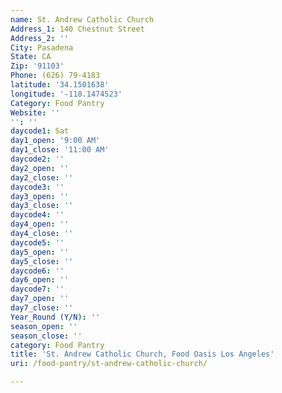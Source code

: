 ```yaml
---
name: St. Andrew Catholic Church
Address_1: 140 Chestnut Street
Address_2: ''
City: Pasadena
State: CA
Zip: '91103'
Phone: (626) 79-4183
latitude: '34.1501638'
longitude: '-118.1474523'
Category: Food Pantry
Website: ''
'': ''
daycode1: Sat
day1_open: '9:00 AM'
day1_close: '11:00 AM'
daycode2: ''
day2_open: ''
day2_close: ''
daycode3: ''
day3_open: ''
day3_close: ''
daycode4: ''
day4_open: ''
day4_close: ''
daycode5: ''
day5_open: ''
day5_close: ''
daycode6: ''
day6_open: ''
daycode7: ''
day7_open: ''
day7_close: ''
Year_Round (Y/N): ''
season_open: ''
season_close: ''
category: Food Pantry
title: 'St. Andrew Catholic Church, Food Oasis Los Angeles'
uri: /food-pantry/st-andrew-catholic-church/

---
```

